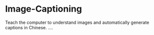 # Image-Captioning
Teach the computer to understand images and automatically generate captions in Chinese.
....
